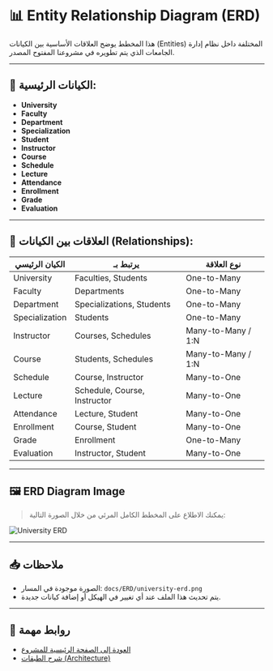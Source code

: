 ﻿# 📊 Entity Relationship Diagram (ERD)

هذا المخطط يوضح العلاقات الأساسية بين الكيانات (Entities) المختلفة داخل نظام إدارة الجامعات الذي يتم تطويره في مشروعنا المفتوح المصدر.

---

## 🧱 الكيانات الرئيسية:

- **University**
- **Faculty**
- **Department**
- **Specialization**
- **Student**
- **Instructor**
- **Course**
- **Schedule**
- **Lecture**
- **Attendance**
- **Enrollment**
- **Grade**
- **Evaluation**

---

## 🔗 العلاقات بين الكيانات (Relationships):

| الكيان الرئيسي       | يرتبط بـ                  | نوع العلاقة       |
|----------------------|---------------------------|--------------------|
| University           | Faculties, Students       | One-to-Many        |
| Faculty              | Departments               | One-to-Many        |
| Department           | Specializations, Students | One-to-Many        |
| Specialization       | Students                  | One-to-Many        |
| Instructor           | Courses, Schedules        | Many-to-Many / 1:N |
| Course               | Students, Schedules       | Many-to-Many / 1:N |
| Schedule             | Course, Instructor        | Many-to-One        |
| Lecture              | Schedule, Course, Instructor | Many-to-One     |
| Attendance           | Lecture, Student          | Many-to-One        |
| Enrollment           | Course, Student           | Many-to-One        |
| Grade                | Enrollment                | One-to-Many        |
| Evaluation           | Instructor, Student       | Many-to-One        |

---

## 🖼️ ERD Diagram Image

> يمكنك الاطلاع على المخطط الكامل المرئي من خلال الصورة التالية:

![University ERD](./ERD/university-erd.png)

---

## 📥 ملاحظات

- الصورة موجودة في المسار: `docs/ERD/university-erd.png`
- يتم تحديث هذا الملف عند أي تغيير في الهيكل أو إضافة كيانات جديدة.

---

## 🔁 روابط مهمة

- [العودة إلى الصفحة الرئيسية للمشروع](../README.md)
- [شرح الطبقات (Architecture)](./architecture.md)

